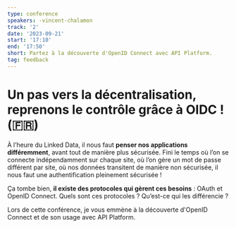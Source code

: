 ```yaml
---
type: conference
speakers: -vincent-chalamon 
track: '2'
date: '2023-09-21'
start: '17:10'
end: '17:50'
short: Partez à la découverte d'OpenID Connect avec API Platform.
tag: feedback
---
```


# Un pas vers la décentralisation, reprenons le contrôle grâce à OIDC ! (🇫🇷) 

À l’heure du Linked Data, il nous faut **penser nos applications différemment**, avant tout de manière plus sécurisée. Fini le temps où l’on se connecte indépendamment sur chaque site, où l’on gère un mot de passe différent par site, où nos données transitent de manière non sécurisée, il nous faut une authentification pleinement sécurisée !

Ça tombe bien, **il existe des protocoles qui gèrent ces besoins** : OAuth et OpenID Connect. Quels sont ces protocoles ? Qu’est-ce qui les différencie ?

Lors de cette conférence, je vous emmène à la découverte d'OpenID Connect et de son usage avec API Platform.
